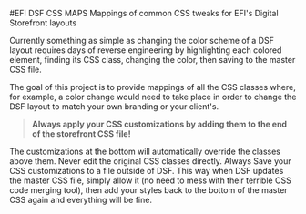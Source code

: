 #EFI DSF CSS MAPS
Mappings of common CSS tweaks for EFI's Digital Storefront layouts

Currently something as simple as changing the color scheme of a DSF layout requires days of reverse engineering by highlighting each colored element, finding its CSS class, changing the color, then saving to the master CSS file.

The goal of this project is to provide mappings of all the CSS classes where, for example, a color change would need to take place in order to change the DSF layout to match your own branding or your client's.


>**Always apply your CSS customizations by adding them to the end of the storefront CSS file!**


The customizations at the bottom will automatically override the classes above them. Never edit the original CSS classes directly. Always Save your CSS customizations to a file outside of DSF. This way when DSF updates the master CSS file, simply allow it (no need to mess with their terrible CSS code merging tool), then add your styles back to the bottom of the master CSS again and everything will be fine.
